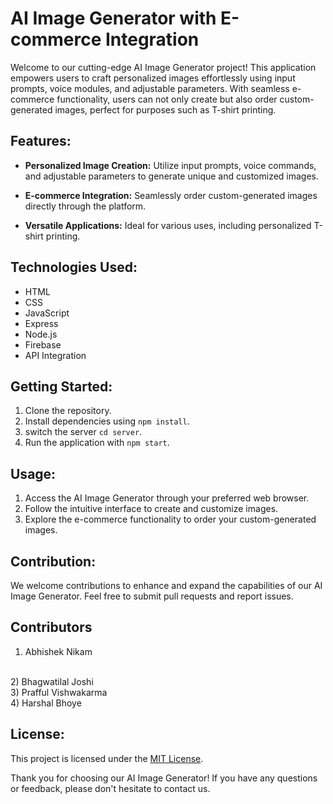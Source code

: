 # AI Image Generator with E-commerce Integration

Welcome to our cutting-edge AI Image Generator project! This application empowers users to craft personalized images effortlessly using input prompts, voice modules, and adjustable parameters. With seamless e-commerce functionality, users can not only create but also order custom-generated images, perfect for purposes such as T-shirt printing.

## Features:

- **Personalized Image Creation:** Utilize input prompts, voice commands, and adjustable parameters to generate unique and customized images.
  
- **E-commerce Integration:** Seamlessly order custom-generated images directly through the platform.
  
- **Versatile Applications:** Ideal for various uses, including personalized T-shirt printing.

## Technologies Used:

- HTML
- CSS
- JavaScript
- Express
- Node.js
- Firebase
- API Integration

## Getting Started:

1. Clone the repository.
2. Install dependencies using `npm install`.
3. switch the server `cd server`.
4. Run the application with `npm start`.

## Usage:

1. Access the AI Image Generator through your preferred web browser.
2. Follow the intuitive interface to create and customize images.
3. Explore the e-commerce functionality to order your custom-generated images.

## Contribution:

We welcome contributions to enhance and expand the capabilities of our AI Image Generator. Feel free to submit pull requests and report issues.

## Contributors
1) Abhishek Nikam
<br>
2) Bhagwatilal Joshi
<br>
3) Prafful Vishwakarma
<br>
4) Harshal Bhoye
<br>

## License:

This project is licensed under the [MIT License](LICENSE).

Thank you for choosing our AI Image Generator! If you have any questions or feedback, please don't hesitate to contact us.
